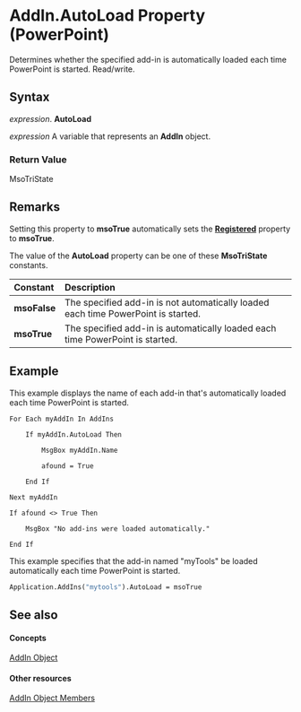 
# AddIn.AutoLoad Property (PowerPoint)

Determines whether the specified add-in is automatically loaded each time PowerPoint is started. Read/write.


## Syntax

 _expression_. **AutoLoad**

 _expression_ A variable that represents an **AddIn** object.


### Return Value

MsoTriState


## Remarks

Setting this property to  **msoTrue** automatically sets the **[Registered](693bcb7a-dabc-5933-38df-710172bbce26.md)** property to **msoTrue**.

The value of the  **AutoLoad** property can be one of these **MsoTriState** constants.



|**Constant**|**Description**|
|:-----|:-----|
|**msoFalse**|The specified add-in is not automatically loaded each time PowerPoint is started. |
|**msoTrue**| The specified add-in is automatically loaded each time PowerPoint is started.|

## Example

This example displays the name of each add-in that's automatically loaded each time PowerPoint is started.


```
For Each myAddIn In AddIns

    If myAddIn.AutoLoad Then

        MsgBox myAddIn.Name

        afound = True

    End If

Next myAddIn

If afound <> True Then 

    MsgBox "No add-ins were loaded automatically."

End If
```

This example specifies that the add-in named "myTools" be loaded automatically each time PowerPoint is started.




```vb
Application.AddIns("mytools").AutoLoad = msoTrue
```


## See also


#### Concepts


[AddIn Object](e98b609e-97ef-b471-f047-b647bff1e9af.md)
#### Other resources


[AddIn Object Members](7bc32318-9bd6-8167-4d61-d6bfeae55028.md)
